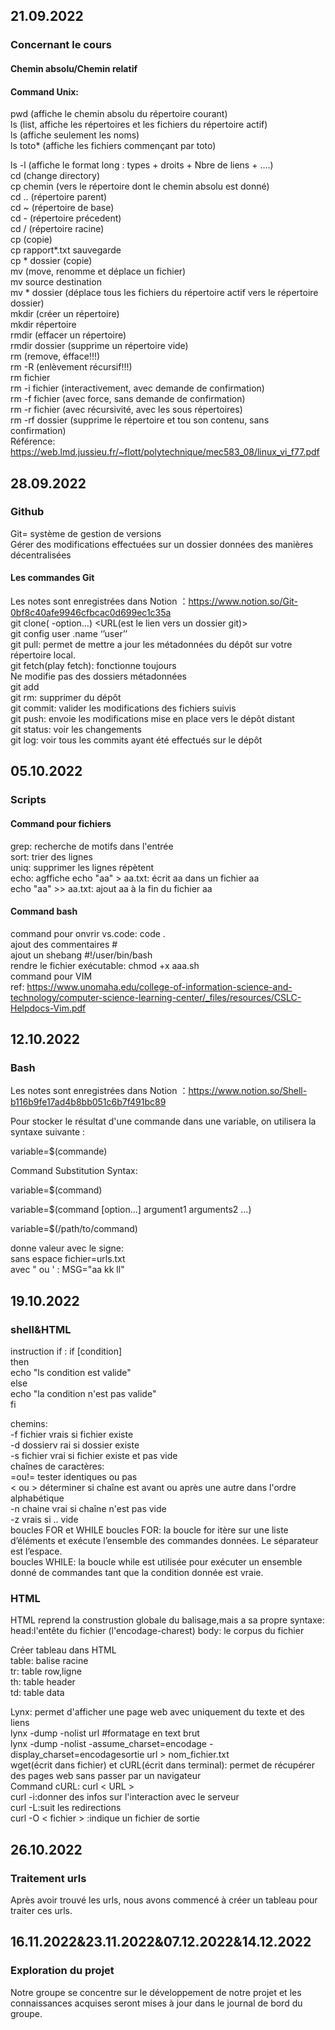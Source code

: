 ## 21.09.2022 
### Concernant le cours
#### Chemin absolu/Chemin relatif
#### Command Unix:
pwd (affiche le chemin absolu du répertoire courant)  
ls (list, affiche les répertoires et les fichiers du répertoire actif)  
ls (affiche seulement les noms)  
ls toto* (affiche les fichiers commençant par toto)

ls -l (affiche le format long : types + droits + Nbre de liens + ....)  
cd (change directory)  
cp chemin (vers le répertoire dont le chemin absolu est donné)  
cd .. (répertoire parent)  
cd ~ (répertoire de base)  
cd - (répertoire précedent)  
cd / (répertoire racine)  
cp (copie)  
cp rapport*.txt sauvegarde  
cp * dossier (copie)  
mv (move, renomme et déplace un fichier)  
mv source destination  
mv * dossier (déplace tous les fichiers du répertoire actif vers le répertoire dossier)  
mkdir (créer un répertoire)  
mkdir répertoire  
rmdir (effacer un répertoire)  
rmdir dossier (supprime un répertoire vide)  
rm (remove, éfface!!!)  
rm -R (enlèvement récursif!!!)  
rm fichier  
rm -i fichier (interactivement, avec demande de confirmation)  
rm -f fichier (avec force, sans demande de confirmation)  
rm -r fichier (avec récursivité, avec les sous répertoires)  
rm -rf dossier (supprime le répertoire et tou son contenu, sans confirmation)  
Référence: https://web.lmd.jussieu.fr/~flott/polytechnique/mec583_08/linux_vi_f77.pdf  
## 28.09.2022  
### Github
Git= système de gestion de versions  
Gérer des modifications effectuées sur un dossier données des manières décentralisées  
#### Les commandes Git
Les notes sont enregistrées dans  Notion ：https://www.notion.so/Git-0bf8c40afe9946cfbcac0d699ec1c35a  
git clone( -option…)  <URL(est le lien vers un dossier git)>  
git config user .name ‘’user’’  
git pull: permet de mettre a jour les métadonnées du dépôt sur votre répertoire local.  
git fetch(play fetch): fonctionne toujours   
Ne modifie pas des dossiers métadonnées  
git add  <fille>  
git rm: supprimer du dépôt  
git commit: valider les modifications des fichiers suivis  
git push: envoie les modifications mise en place vers le dépôt distant  
git status: voir les changements  
git log: voir tous les commits ayant été effectués sur le dépôt  
## 05.10.2022
### Scripts
#### Command pour fichiers
grep: recherche de motifs dans l'entrée  
sort: trier des lignes  
uniq: supprimer les lignes répètent  
echo: agffiche
echo "aa" > aa.txt: écrit aa dans un fichier aa  
echo "aa" >> aa.txt: ajout aa à la fin du fichier aa  
#### Command bash
command pour onvrir vs.code: code .  
ajout des commentaires #  
ajout un shebang #!/user/bin/bash  
rendre le fichier exécutable: chmod +x aaa.sh  
command pour VIM   
ref: https://www.unomaha.edu/college-of-information-science-and-technology/computer-science-learning-center/_files/resources/CSLC-Helpdocs-Vim.pdf  
  
## 12.10.2022
### Bash
Les notes sont enregistrées dans  Notion ：https://www.notion.so/Shell-b116b9fe17ad4b8bb051c6b7f491bc89  

Pour stocker le résultat d'une commande dans une variable, on utilisera la syntaxe suivante :

variable=$(commande)

Command Substitution Syntax:

variable=$(command)  

variable=$(command [option…] argument1 arguments2 …)  

variable=$(/path/to/command)  

donne valeur avec le signe:   
sans espace fichier=urls.txt  
avec " ou ' : MSG="aa kk ll"  

## 19.10.2022
### shell&HTML
instruction if  :
if [condition]  
then  
  echo "ls condition est valide"  
else  
  echo "la condition n'est pas valide"  
fi  

chemins:  
-f fichier vrais si fichier existe  
-d dossierv rai si dossier existe  
-s fichier vrai si fichier existe et pas vide  
chaînes de caractères:  
=ou!= tester identiques ou pas  
< ou > déterminer si chaîne est avant ou après une autre dans l'ordre alphabétique  
-n chaine vrai si chaîne n'est pas vide  
-z vrais si .. vide    
boucles FOR et WHILE
boucles FOR: la boucle for itère sur une liste d’éléments et exécute l’ensemble des commandes données. Le séparateur est l’espace.  
boucles WHILE: la boucle while est utilisée pour exécuter un ensemble donné de commandes tant que la condition donnée est vraie.
 ### HTML
 HTML reprend la construstion globale du balisage,mais a sa propre syntaxe:
 head:l'entête du fichier  (l'encodage-charest)
 body: le corpus du fichier  
 
 Créer tableau dans HTML  
 table: balise racine  
 tr: table row,ligne  
 th: table header  
 td: table data  

Lynx: permet d'afficher une page web avec uniquement du texte et des liens    
lynx -dump -nolist url #formatage en text brut  
lynx -dump -nolist -assume_charset=encodage -display_charset=encodagesortie url > nom_fichier.txt   
wget(écrit dans fichier) et cURL(écrit dans terminal): permet de récupérer des pages web sans passer par un navigateur  
Command cURL:
 curl < URL >   
 curl -i:donner des infos sur l'interaction avec le serveur  
 curl -L:suit les redirections  
 curl -O < fichier > :indique un fichier de sortie  

## 26.10.2022
### Traitement urls
Après avoir trouvé les urls, nous avons commencé à créer un tableau pour traiter ces urls.  
## 16.11.2022&23.11.2022&07.12.2022&14.12.2022
### Exploration du projet
Notre groupe se concentre sur le développement de notre projet et les connaissances acquises seront mises à jour dans le journal de bord du groupe.













